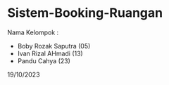 # Sistem-Booking-Ruangan

Nama Kelompok :
- Boby Rozak Saputra (05)
- Ivan Rizal AHmadi (13)
- Pandu Cahya (23)

19/10/2023